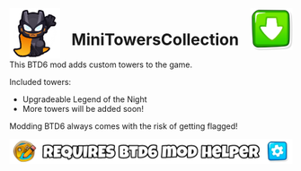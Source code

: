 <a href="https://github.com/bennik06/Mini-Towers-Collection/releases/latest/download/MiniTowersCollection.dll">
    <img align="left" alt="Icon" height="90" src="Icon.png">
    <img align="right" alt="Download" height="75" src="https://raw.githubusercontent.com/gurrenm3/BTD-Mod-Helper/master/BloonsTD6%20Mod%20Helper/Resources/DownloadBtn.png">
</a>

<h1 align="center">MiniTowersCollection</h1>

This BTD6 mod adds custom towers to the game.

Included towers:
* Upgradeable Legend of the Night
* More towers will be added soon!

Modding BTD6 always comes with the risk of getting flagged!

[![Requires BTD6 Mod Helper](https://raw.githubusercontent.com/gurrenm3/BTD-Mod-Helper/master/banner.png)](https://github.com/gurrenm3/BTD-Mod-Helper#readme)
